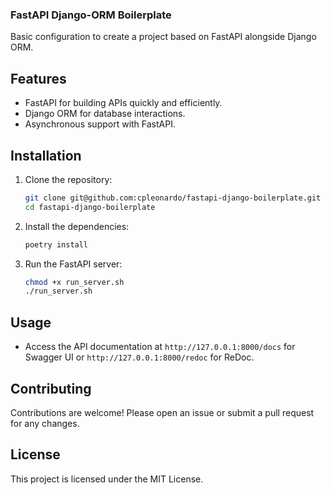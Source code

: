 ### FastAPI Django-ORM Boilerplate
Basic configuration to create a project based on FastAPI alongside Django ORM.

## Features
- FastAPI for building APIs quickly and efficiently.
- Django ORM for database interactions.
- Asynchronous support with FastAPI.

## Installation
1. Clone the repository:
    ```sh
    git clone git@github.com:cpleonardo/fastapi-django-boilerplate.git
    cd fastapi-django-boilerplate
    ```

2. Install the dependencies:
    ```sh
    poetry install
    ```

3. Run the FastAPI server:
    ```sh
    chmod +x run_server.sh
    ./run_server.sh
    ```

## Usage
- Access the API documentation at `http://127.0.0.1:8000/docs` for Swagger UI or `http://127.0.0.1:8000/redoc` for ReDoc.

## Contributing
Contributions are welcome! Please open an issue or submit a pull request for any changes.

## License
This project is licensed under the MIT License.
